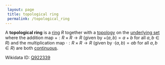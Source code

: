 ```yaml
---
 layout: page
 title: topological ring
 permalink: /topological_ring
---
```

A **topological ring** is a [ring](https://defsmath.github.io/DefsMath/ring) $R$ together with a [topology](https://defsmath.github.io/DefsMath/topological_space) on the [underlying set](https://defsmath.github.io/DefsMath/forgetful_functor) where the addition map $+:R\times R\to R$ (given by $+(a,b) = a+b$ for all $a,b\in R$) and the multiplication map $\cdot:R\times R\to R$ (given by $\cdot(a,b)= ab$ for all $a,b\in R$) are both [continuous](https://defsmath.github.io/DefsMath/continuous). 

Wikidata ID: [Q922339](https://www.wikidata.org/wiki/Q922339)